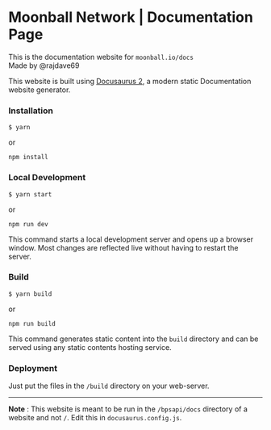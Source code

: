 # Moonball Network | Documentation Page

This is the documentation website for `moonball.io/docs`  
Made by @rajdave69  

This website is built using [Docusaurus 2](https://docusaurus.io/), a modern static Documentation website generator.

### Installation

```shell
$ yarn
```
or 

```npm
npm install
```

### Local Development

```shell
$ yarn start
```
or 

```npm
npm run dev
```
This command starts a local development server and opens up a browser window. Most changes are reflected live without having to restart the server.

### Build

```shell
$ yarn build
```
or 
```npm
npm run build
```
This command generates static content into the `build` directory and can be served using any static contents hosting service.

### Deployment

Just put the files in the `/build` directory on your web-server.

-----------

**Note** : This website is meant to be run in the `/bpsapi/docs` directory of a website and not `/`. Edit this in `docusaurus.config.js`.
